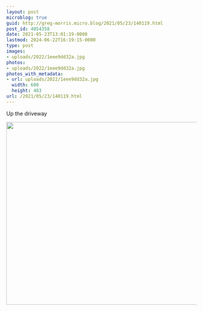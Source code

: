 ```yaml
---
layout: post
microblog: true
guid: http://greg-morris.micro.blog/2021/05/23/140119.html
post_id: 4054358
date: 2021-05-23T13:01:19-0000
lastmod: 2024-06-22T16:19:15-0000
type: post
images:
- uploads/2022/1eee9dd32a.jpg
photos:
- uploads/2022/1eee9dd32a.jpg
photos_with_metadata:
- url: uploads/2022/1eee9dd32a.jpg
  width: 600
  height: 483
url: /2021/05/23/140119.html
---
```

Up the driveway

<img src="uploads/2022/1eee9dd32a.jpg" width="600" height="483" alt="">
